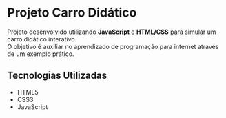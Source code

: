 # Projeto Carro Didático

Projeto desenvolvido utilizando **JavaScript** e **HTML/CSS** para simular um carro didático interativo.  
O objetivo é auxiliar no aprendizado de programação para internet através de um exemplo prático.

## Tecnologias Utilizadas
- HTML5  
- CSS3  
- JavaScript  

